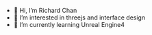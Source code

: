 - 👋 Hi, I’m Richard Chan
- 👀 I’m interested in threejs and interface design
- 🌱 I’m currently learning Unreal Engine4



<!---
GlycerineEnema/GlycerineEnema is a ✨ special ✨ repository because its `README.md` (this file) appears on your GitHub profile.
You can click the Preview link to take a look at your changes.
--->
